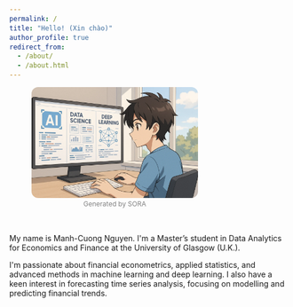 ```yaml
---
permalink: /
title: "Hello! (Xin chào)"
author_profile: true
redirect_from: 
  - /about/
  - /about.html
---
```


<figure class="align-right" style="width:300px; height: 250px">
  <img src="/images/about1.webp" alt="Illustration generated by SORA" style="width:100%; border-radius:12px;">
  <figcaption style="font-size:12px; color:gray; text-align:center;">Generated by SORA</figcaption>
</figure>


My name is Manh-Cuong Nguyen. I'm a Master’s student in Data Analytics for Economics and Finance at the University of Glasgow (U.K.). 

I'm passionate about financial econometrics, applied statistics, and advanced methods in machine learning and deep learning. I also have a keen interest in forecasting time series analysis, focusing on modelling and predicting financial trends.
